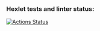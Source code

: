 ### Hexlet tests and linter status:
[![Actions Status](https://github.com/lilukoie/php-project-45/workflows/hexlet-check/badge.svg)](https://github.com/lilukoie/php-project-45/actions)